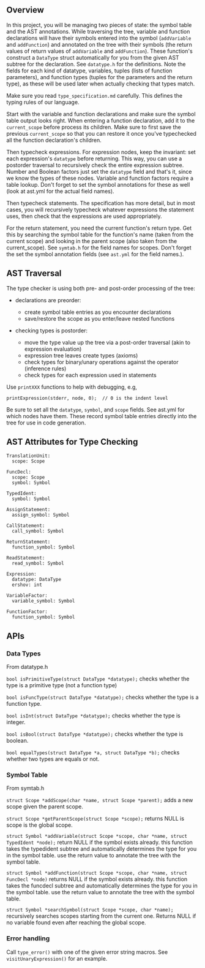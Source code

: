 ## Overview

In this project, you will be managing two pieces of state: the symbol
table and the AST annotations.  While traversing the tree, variable
and function declarations will have their symbols entered into the
symbol (`addVariable` and `addFunction`) and annotated on the tree
with their symbols (the return values of return values of
`addVariable` and `addFunction`).  These function's construct a
`DataType` struct automatically for you from the given AST subtree for
the declaration.  See `datatype.h` for the definitions.  Note the
fields for each kind of datatype, variables, tuples (lists of function
parameters), and function types (tuples for the parameters and the
return type), as these will be used later when actually checking that
types match.

Make sure you read `type_specification.md` carefully.  This defines
the typing rules of our language.

Start with the variable and function declarations and make sure the
symbol table output looks right.  When entering a function
declaration, add it to the `current_scope` before process its
children.  Make sure to first save the previous `current_scope` so
that you can restore it once you've typechecked all the function
declaration's children.

Then typecheck expressions.  For expression nodes, keep the invariant:
set each expression's `datatype` before returning.  This way, you can
use a postorder traversal to recursively check the entire expression
subtree.  Number and Boolean factors just set the `datatype` field and
that's it, since we know the types of these nodes.  Variable and
function factors require a table lookup.  Don't forget to set the
symbol annotations for these as well (look at ast.yml for the actual
field names).

Then typecheck statements.  The specification has more detail, but in
most cases, you will recursively typecheck whatever expressions the
statement uses, then check that the expressions are used
appropriately.

For the return statement, you need the current function's return type.
Get this by searching the symbol table for the function's name (taken
from the current scope) and looking in the parent scope (also taken
from the current_scope).  See `symtab.h` for the field names for
scopes.  Don't forget the set the symbol annotation fields (see
`ast.yml` for the field names.).

## AST Traversal

The type checker is using both pre- and post-order processing of the tree:

- declarations are preorder:

  - create symbol table entries as you encounter declarations
  - save/restore the scope as you enter/leave nested functions

- checking types is postorder:

    - move the type value up the tree via a post-order traversal (akin to expression evaluation)
    - expression tree leaves create types (axioms)
    - check types for binary/unary operations against the operator (inference rules)
    - check types for each expression used in statements

Use `printXXX` functions to help with debugging, e.g,

    printExpression(stderr, node, 0);  // 0 is the indent level

Be sure to set all the `datatype`, `symbol`, and `scope` fields.  See
ast.yml for which nodes have them.  These record symbol table entries
directly into the tree for use in code generation.

## AST Attributes for Type Checking

    TranslationUnit:
      scope: Scope
      
    FuncDecl:
      scope: Scope
      symbol: Symbol
      
    TypedIdent:
      symbol: Symbol

    AssignStatement:
      assign_symbol: Symbol
      
    CallStatement:
      call_symbol: Symbol
      
    ReturnStatement:
      function_symbol: Symbol
      
    ReadStatement:
      read_symbol: Symbol
          
    Expression:
      datatype: DataType
      ershov: int
      
    VariableFactor:
      variable_symbol: Symbol
      
    FunctionFactor:
      function_symbol: Symbol

## APIs

### Data Types

From datatype.h

`bool isPrimitiveType(struct DataType *datatype);` checks whether the type is a primitive type (not a function type)

`bool isFuncType(struct DataType *datatype);` checks whether the type is a function type.

`bool isInt(struct DataType *datatype);` checks whether the type is integer.

`bool isBool(struct DataType *datatype);` checks whether the type is boolean.

`bool equalTypes(struct DataType *a, struct DataType *b);` checks whether two types are equals or not.


### Symbol Table

From symtab.h

`struct Scope *addScope(char *name, struct Scope *parent);` adds a new scope given the parent scope.

`struct Scope *getParentScope(struct Scope *scope);`  returns NULL is scope is the global scope.

`struct Symbol *addVariable(struct Scope *scope, char *name, struct TypedIdent *node);`  return NULL if the symbol exists already.  this function takes the typedident subtree and automatically determines the type for you in the symbol table.  use the return value to annotate the tree with the symbol table.

`struct Symbol *addFunction(struct Scope *scope, char *name, struct FuncDecl *node)`  returns NULL if the symbol exists already.  this function takes the funcdecl subtree and automatically determines the type for you in the symbol table.  use the return value to annotate the tree with the symbol table.

`struct Symbol *searchSymbol(struct Scope *scope, char *name);`
recursively searches scopes starting from the current one.  Returns
NULL if no variable found even after reaching the global scope.

### Error handling

Call `type_error()` with one of the given error string macros.  See `visitUnaryExpression()` for an example.
